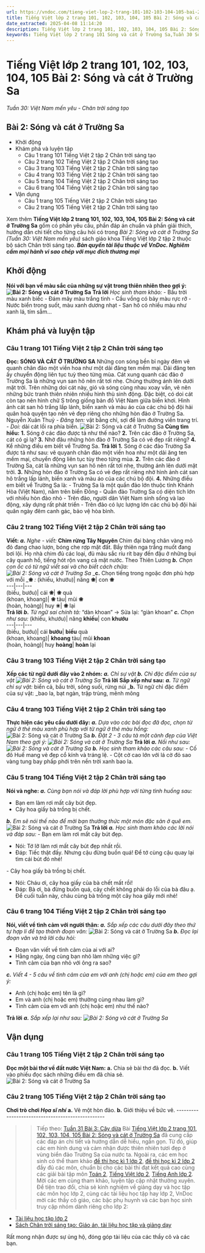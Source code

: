 ```yaml
---
url: https://vndoc.com/tieng-viet-lop-2-trang-101-102-103-104-105-bai-2-song-va-cat-o-truong-sa-241588
title: Tiếng Việt lớp 2 trang 101, 102, 103, 104, 105 Bài 2: Sóng và cát ở Trường Sa - Tuần 30: Việt Nam mến yêu - Chân trời sáng tạo - VnDoc.com
date_extracted: 2025-04-08 11:14:20
description: Tiếng Việt lớp 2 trang 101, 102, 103, 104, 105 Bài 2: Sóng và cát ở Trường Sa được biên soạn nhằm giúp các em HS đạt kết quả tốt trong quá trình làm bài tập và học tập môn Tiếng Việt lớp 2.
keywords: Tiếng Việt lớp 2 trang 101 Sóng và cát ở Trường Sa,Tuần 30 Sóng và cát ở Trường Sa,Sóng và cát ở Trường Sa,bài 2 Sóng và cát ở Trường Sa,Tuần 30 việt nam mến yêu,việt nam mến yêu,tiếng việt 2 tuần 30,tiếng việt 2,tiếng việt lớp 2,sách tiếng việt 2,sách tiếng việt lớp 2,bài tập tiếng việt lớp 2,tiếng việt lớp 2 tập 2,học tiếng việt chân trời sáng tạo,chân trời sáng tạo,tiếng việt lớp 2 chân trời,tiếng việt chân trời sáng tạo
---
```


# Tiếng Việt lớp 2 trang 101, 102, 103, 104, 105 Bài 2: Sóng và cát ở Trường Sa
 _Tuần 30: Việt Nam mến yêu - Chân trời sáng tạo_
## Bài 2: Sóng và cát ở Trường Sa
  * Khởi động
  * Khám phá và luyện tập
    * Câu 1 trang 101 Tiếng Việt 2 tập 2 Chân trời sáng tạo
    * Câu 2 trang 102 Tiếng Việt 2 tập 2 Chân trời sáng tạo
    * Câu 3 trang 103 Tiếng Việt 2 tập 2 Chân trời sáng tạo
    * Câu 4 trang 103 Tiếng Việt 2 tập 2 Chân trời sáng tạo
    * Câu 5 trang 104 Tiếng Việt 2 tập 2 Chân trời sáng tạo
    * Câu 6 trang 104 Tiếng Việt 2 tập 2 Chân trời sáng tạo
  * Vận dụng
    * Câu 1 trang 105 Tiếng Việt 2 tập 2 Chân trời sáng tạo
    * Câu 2 trang 105 Tiếng Việt 2 tập 2 Chân trời sáng tạo

Xem thêm
**Tiếng Việt lớp 2 trang 101, 102, 103, 104, 105 Bài 2: Sóng và cát ở Trường Sa** gồm có phần yêu cầu, phần đáp án chuẩn và phần giải thích, hướng dẫn chi tiết cho từng câu hỏi có trong _Bài 2: Sóng và cát ở Trường Sa \(Tuần 30: Việt Nam mến yêu\)_ sách giáo khoa Tiếng Việt lớp 2 tập 2 thuộc bộ sách Chân trời sáng tạo.
_**Bản quyền tài liệu thuộc về VnDoc. Nghiêm cấm mọi hành vi sao chép với mục đích thương mại**_
##  Khởi động
**Nói với bạn về màu sắc của những sự vật trong thiên nhiên theo gợi ý:**
**![Bài 2: Sóng và cát ở Trường Sa](https://i.vdoc.vn/data/image/2021/08/26/tieng-viet-lop-2-trang-101-102-103-104-105-bai-2-song-va-cat-o-truong-sa-6.jpg)**
**Trả lời**
 _Học sinh tham khảo:_
\- Bầu trời màu xanh biếc
\- Đám mây màu trắng tinh
\- Cầu vồng có bảy màu rực rỡ
\- Nước biển trong suốt, màu xanh dương nhạt
\- San hô có nhiều màu như xanh lá, tím sẫm…
## Khám phá và luyện tập
### Câu 1 trang 101 Tiếng Việt 2 tập 2 Chân trời sáng tạo
**Đọc:**
**SÓNG VÀ CÁT Ở TRƯỜNG SA**
Những con sóng bền bỉ ngày đêm vẽ quanh chân đảo một viền hoa như một dải đăng ten mềm mại. Dải đăng ten ấy chuyển động liên tục tuỳ theo từng mùa.
Cát xung quanh các đảo ở Trường Sa là những vụn san hô nên rất tơi nhẹ. Chúng thường ánh lên dưới mặt trời. Trên những doi cát này, gió và sóng cùng nhau xoay vần, vẽ nên những bức tranh thiên nhiên nhiều hình thù sinh động. Đặc biệt, có doi cát còn tạo nên hình chữ S trông giống bản đồ Việt Nam giữa biển khơi.
Hình ảnh cát san hô trắng lấp lánh, biển xanh và màu áo của các chú bộ đội hải quân hoà quyện tạo nên vẻ đẹp riêng cho những hòn đảo ở Trường Sa.
Nguyễn Xuân Thuỷ
 _\- Đăng ten:_ vật bằng chỉ, sợi để làm đường viền trang trí.
_\- Doi:_ dải cát lồi ra phía biển.
![Bài 2: Sóng và cát ở Trường Sa](https://i.vdoc.vn/data/image/2021/08/26/tieng-viet-lop-2-trang-101-102-103-104-105-bai-2-song-va-cat-o-truong-sa-5.jpg)
**Cùng tìm hiểu:**
**1.** Sóng ở các đảo được tả như thế nào?
**2.** Trên các đảo ở Trường Sa, cát có gì lạ?
**3.** Nhờ đâu những hòn đảo ở Trường Sa có vẻ đẹp rất riêng?
**4.** Kể những điều em biết về Trường Sa.
**Trả lời**
**1.** Sóng ở các đảo Trường Sa được tả như sau: vẽ quyanh chân đảo một viền hoa như một dải ăng ten mềm mại, chuyển động liên tục tùy theo từng mùa.
**2.** Trên các đảo ở Trường Sa, cát là những vụn san hô nên rất tơi nhẹ, thường ánh lên dưới mặt trời.
**3.** Những hòn đảo ở Trường Sa có vẻ đẹp rất riêng nhờ hình ảnh cát san hô trắng lấp lánh, biển xanh và màu áo của các chú bộ đội.
**4.** Những điều em biết về Trường Sa là:
\- Trường Sa là một quần đảo lớn thuộc tỉnh Khánh Hòa \(Việt Nam\), nằm trên biển Đông
\- Quần đảo Trường Sa có diện tích lớn với nhiều hòn đảo nhỏ
\- Trên đảo, người dân Việt Nam sinh sống và lao động, xây dựng rất phát triển
\- Trên đảo có lực lượng lớn các chú bộ đội hải quân ngày đêm canh gác, bảo vệ hòa bình.
### Câu 2 trang 102 Tiếng Việt 2 tập 2 Chân trời sáng tạo
**Viết:**
_**a.** Nghe - viết:_
**Chim rừng Tây Nguyên**
Chim đại bàng chân vàng mỏ đỏ đang chao lượn, bóng che rợp mặt đất. Bầy thiên nga trắng muốt đang bơi lội. Họ nhà chim đủ các loại, đủ màu sắc ríu rít bay đến đậu ở những bụi cây quanh hồ, tiếng hót rộn vang cả mặt nước.
Theo Thiên Lương
 _**b.** Chọn con ốc có từ ngữ viết sai và cho biết cách chữa:_
_![Bài 2: Sóng và cát ở Trường Sa](https://i.vdoc.vn/data/image/2021/08/26/tieng-viet-lop-2-trang-101-102-103-104-105-bai-2-song-va-cat-o-truong-sa-7.jpg)_
_**c.** Chọn tiếng trong ngoặc đơn phù hợp với mỗi _**❀** _:_
\(khiếu, khướu\)| năng **❀**|  con **❀**  
---|---|---  
\(biếu, bướu\)| cái **❀**| **❀** quà  
\(khoan, khoang\)| **❀** tàu| mũi **❀**  
\(hoàn, hoàng\)| huy ❀| **❀** lại  
**Trả lời**
 _**b.** Từ ngữ sai chính tả:_ “dàn khoan” → Sửa lại: “giàn khoan”
 _**c.** Chọn như sau:_
\(khiếu, khướu\)| năng **khiếu**|  con **khướu**  
---|---|---  
\(biếu, bướu\)| cái **bướu**| **biếu** quà  
\(khoan, khoang\)| **khoang** tàu| mũi **khoan**  
\(hoàn, hoàng\)| huy **hoàng**| **hoàn** lại  
### Câu 3 trang 103 Tiếng Việt 2 tập 2 Chân trời sáng tạo
**Xếp các từ ngữ dưới đây vào 2 nhóm:**
_**a.** Chỉ sự vật_
 _**b.** Chỉ đặc điểm của sự vật_
 _![Bài 2: Sóng và cát ở Trường Sa](https://i.vdoc.vn/data/image/2021/08/26/tieng-viet-lop-2-trang-101-102-103-104-105-bai-2-song-va-cat-o-truong-sa-10.jpg)_
**Trả lời**
**Sắp xếp như sau:**
_**a.** Từ ngữ chỉ sự vật:_ biển cả, bầu trời, sông suối, rừng núi
 _**b.** Từ ngữ chỉ đặc điểm của sự vật: _bao la, bạt ngàn, trập trùng, mênh mông
### Câu 4 trang 103 Tiếng Việt 2 tập 2 Chân trời sáng tạo
**Thực hiện các yêu cầu dưới đây:**
_**a.** Dựa vào các bài đọc đã đọc, chọn từ ngữ ở thẻ màu xanh phù hợp với từ ngữ ở thẻ màu hồng:_
![Bài 2: Sóng và cát ở Trường Sa](https://i.vdoc.vn/data/image/2021/08/26/tieng-viet-lop-2-trang-101-102-103-104-105-bai-2-song-va-cat-o-truong-sa-8.jpg)
_**b.** Đặt 2 - 3 câu tả một cảnh đẹp của Việt Nam theo gợi ý:_
_![Bài 2: Sóng và cát ở Trường Sa](https://i.vdoc.vn/data/image/2021/08/26/tieng-viet-lop-2-trang-101-102-103-104-105-bai-2-song-va-cat-o-truong-sa-9.jpg)_
**Trả lời**
 _**a.** Nối như sau:_
_![Bài 2: Sóng và cát ở Trường Sa](https://i.vdoc.vn/data/image/2021/08/26/tieng-viet-lop-2-trang-101-102-103-104-105-bai-2-song-va-cat-o-truong-sa-4.jpg)_
_**b.** Học sinh tham khảo các câu sau:_
\- Cố đô Huế mang vẻ đẹp cổ kính và tráng lệ.
\- Cột cờ cao lớn với lá cờ đỏ sao vàng tung bay phấp phới trên nền trời xanh bao la.
### Câu 5 trang 104 Tiếng Việt 2 tập 2 Chân trời sáng tạo
**Nói và nghe:**
_**a.** Cùng bạn nói và đáp lời phù hợp với từng tình huống sau:_
  * Bạn em làm rơi mất cây bút đẹp.
  * Cây hoa giấy bà trồng bị chết.

_**b.** Em sẽ nói thế nào để mời bạn thưởng thức một món đặc sản ở quê em._
![Bài 2: Sóng và cát ở Trường Sa](https://i.vdoc.vn/data/image/2021/08/26/tieng-viet-lop-2-trang-101-102-103-104-105-bai-2-song-va-cat-o-truong-sa-12.jpg)
**Trả lời**
 _**a.** Học sinh tham khảo các lời nói và đáp sau:_
\- Bạn em làm rơi mất cây bút đẹp.
  * Nói: Tớ lỡ làm rơi mất cây bút đẹp nhất rồi.
  * Đáp: Tiếc thật đấy. Nhưng cậu đừng buồn quá\! Để tớ cùng cậu quay lại tìm cái bút đó nhé\!

\- Cây hoa giấy bà trồng bị chết.
  * Nói: Cháu ơi, cây hoa giấy của bà chết mất rồi\!
  * Đáp: Bà ơi, bà đừng buồn quá, cây chết không phải do lỗi của bà đâu ạ. Để cuối tuần này, cháu cùng bà trồng một cây hoa giấy mới nhé\!

### Câu 6 trang 104 Tiếng Việt 2 tập 2 Chân trời sáng tạo
**Nói, viết về tình cảm với người thân:**
_**a.** Sắp xếp các câu dưới đây theo thứ tự hợp lí để tạo thành đoạn văn:_
![Bài 2: Sóng và cát ở Trường Sa](https://i.vdoc.vn/data/image/2021/08/26/tieng-viet-lop-2-trang-101-102-103-104-105-bai-2-song-va-cat-o-truong-sa-3.jpg)
_**b.** Đọc lại đoạn văn và trả lời câu hỏi:_
  * Đoạn văn viết về tình cảm của ai với ai?
  * Hằng ngày, ông cùng bạn nhỏ làm những việc gì?
  * Tình cảm của bạn nhỏ với ông ra sao?

_**c.** Viết 4 - 5 câu về tình cảm của em với anh \(chị hoặc em\) của em theo gợi ý:_
  * Anh \(chị hoặc em\) tên là gì?
  * Em và anh \(chị hoặc em\) thường cùng nhau làm gì?
  * Tình cảm của em với anh \(chị hoặc em\) như thế nào?

**Trả lời**
 _**a.** Sắp xếp lại như sau:_
_![Bài 2: Sóng và cát ở Trường Sa](https://i.vdoc.vn/data/image/2021/08/26/tieng-viet-lop-2-trang-101-102-103-104-105-bai-2-song-va-cat-o-truong-sa-2.jpg)_
## Vận dụng
###  Câu 1 trang 105 Tiếng Việt 2 tập 2 Chân trời sáng tạo
**Đọc một bài thơ về đất nước Việt Nam:**
**a.** Chia sẻ bài thơ đã đọc.
**b.** Viết vào phiếu đọc sách những điều em đã chia sẻ.
![Bài 2: Sóng và cát ở Trường Sa](https://i.vdoc.vn/data/image/2021/08/26/tieng-viet-lop-2-trang-101-102-103-104-105-bai-2-song-va-cat-o-truong-sa-1.jpg)
### Câu 2 trang 105 Tiếng Việt 2 tập 2 Chân trời sáng tạo
**Chơi trò chơi _Họa sĩ nhí_**
**a.** Vẽ một hòn đảo.
**b.** Giới thiệu về bức vẽ.
\-------------------------------------------------
>> Tiếp theo: [Tuần 31 Bài 3: Cây dừa](<https://vndoc.com/tieng-viet-lop-2-trang-106-107-108-bai-3-cay-dua-241601>)
Bài [Tiếng Việt lớp 2 trang 101, 102, 103, 104, 105 Bài 2: Sóng và cát ở Trường Sa](<https://vndoc.com/tieng-viet-lop-2-trang-101-102-103-104-105-bai-2-song-va-cat-o-truong-sa-241588>) đã cung cấp các đáp án chi tiết và hướng dẫn dễ hiểu, ngắn gọn. Từ đó, giúp các em hình dung và cảm nhận được thiên nhiên tươi đẹp ở vùng biển đảo Trường Sa của nước ta. Ngoài ra, các em học sinh có thể tham khảo [đề thi học kì 1 lớp 2](<https://vndoc.com/de-thi-hoc-ki-1-lop2>), [đề thi học kì 2 lớp 2](<https://vndoc.com/de-thi-hoc-ki-2-lop2>) đầy đủ các môn, chuẩn bị cho các bài thi đạt kết quả cao cùng các giải bài tập môn [Toán 2](<https://vndoc.com/toan-lop2>), [Tiếng Việt lớp 2](<https://vndoc.com/tieng-viet-lop2>), [Tiếng Anh lớp 2](<https://vndoc.com/tieng-anh-lop2>). Mời các em cùng tham khảo, luyện tập cập nhật thường xuyên.
Để tiện trao đổi, chia sẻ kinh nghiệm về giảng dạy và học tập các môn học lớp 2, cùng các tài liệu học tập hay lớp 2, VnDoc mời các thầy cô giáo, các bậc phụ huynh và các bạn học sinh truy cập nhóm dành riêng cho lớp 2:
  * [Tài liệu học tập lớp 2](<https://vndoc.com/goto?q=aHR0cHM6Ly93d3cuZmFjZWJvb2suY29tL2dyb3Vwcy9UYWkubGlldS5ob2MudGFwLmxvcC4yLlZORE9D>)
  * [Sách Chân trời sáng tạo: Giáo án, tài liệu học tập và giảng dạy](<https://vndoc.com/goto?q=aHR0cHM6Ly93d3cuZmFjZWJvb2suY29tL2dyb3Vwcy8zOTc3ODM0NjEyMDQ1MDY%3D>)

Rất mong nhận được sự ủng hộ, đóng góp tài liệu của các thầy cô và các bạn.
